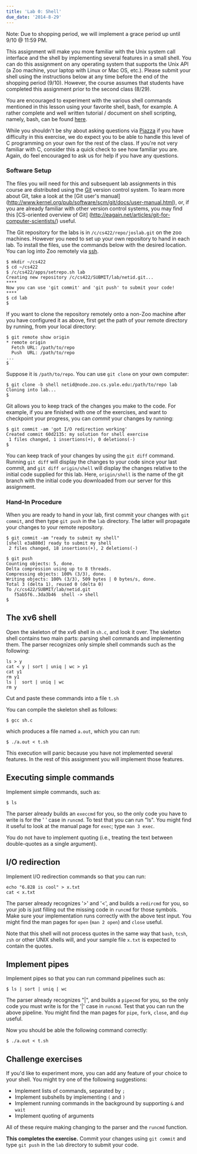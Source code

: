 ```yaml
---
title: 'Lab 0: Shell'
due_date: '2014-8-29'
---
```


Note: Due to shopping period, we will implement a grace period up until 9/10 @ 11:59 PM.

This assignment will make you more familiar
with the Unix system call interface and the shell
by implementing several features in a small shell.
You can do this assignment on any operating system
that supports the Unix API (a Zoo machine,
your laptop with Linux or Mac OS, etc.).
Please submit your shell using the instructions below
at any time before the end of the shopping period (9/10).
However, the course assumes that students
have completed this assignment prior to the second class (8/29).

You are encouraged to experiment with the various shell commands
mentioned in this lesson using your favorite shell, bash, for example.
A rather complete and well written tutorial / document on shell scripting,
namely, bash, can be found [here](http://www.tldp.org/LDP/abs/html/).

While you shouldn't be shy about asking questions via
[Piazza](http://piazza.com/yale/fall2014/cpsc422522)
if you have difficulty in this exercise,
we do expect you to be able to handle this level of C programming on your own
for the rest of the class.
If you're not very familiar with C,
consider this a quick check to see how familiar you are.
Again, do feel encouraged to ask us for help if you have any questions.

### Software Setup

The files you will need for this
and subsequent lab assignments in this course are distributed
using the [Git](http://www.git-scm.com/) version control system.
To learn more about Git, take a look at the
[Git user's manual]
(http://www.kernel.org/pub/software/scm/git/docs/user-manual.html),
or, if you are already familiar with other version control systems,
you may find this [CS-oriented overview of Git]
(http://eagain.net/articles/git-for-computer-scientists/)
useful.

The Git repository for the labs is in `/c/cs422/repo/joslab.git` on the zoo
machines. However you need to set up your own repository
to hand in each lab. To install the files,
use the commands below with the desired
location.
You can log into Zoo remotely via [ssh](http://zoo.cs.yale.edu/).

```lang-sh
$ mkdir ~/cs422
$ cd ~/cs422
$ /c/cs422/apps/setrepo.sh lab
Creating new repository /c/cs422/SUBMIT/lab/netid.git...
****
Now you can use 'git commit' and 'git push' to submit your code!
****
$ cd lab
$
```

If you want to clone the repository remotely onto a non-Zoo machine
after you have configured it as above, first get the path of your
remote directory by running, from your local directory:

```lang-sh
$ git remote show origin
* remote origin
  Fetch URL: /path/to/repo
  Push  URL: /path/to/repo
...
$
```

Suppose it is `/path/to/repo`. You can use `git clone` on your
own computer:

```lang-sh
$ git clone -b shell netid@node.zoo.cs.yale.edu:/path/to/repo lab
Cloning into lab...
$
```

Git allows you to keep track of the changes you make to the code.
For example, if you are finished with one of the exercises,
and want to checkpoint your progress,
you can *commit* your changes by running:

```lang-sh
$ git commit -am 'got I/O redirection working'
Created commit 60d2135: my solution for shell exercise
 1 files changed, 1 insertions(+), 0 deletions(-)
$
```

You can keep track of your changes by using the `git diff` command.
Running `git diff` will display the changes to your code
since your last commit,
and `git diff origin/shell` will display the changes
relative to the initial code supplied for this lab.
Here, `origin/shell` is the name of the git branch with the initial code
you downloaded from our server for this assignment.

### Hand-In Procedure

When you are ready to hand in your lab, first commit your changes with
`git commit`, and then type `git push` in the `lab` directory. The latter
will propagate your changes to your remote repository.

```lang-sh
$ git commit -am "ready to submit my shell"
[shell e3a880d] ready to submit my shell
 2 files changed, 18 insertions(+), 2 deletions(-)

$ git push
Counting objects: 5, done.
Delta compression using up to 8 threads.
Compressing objects: 100% (3/3), done.
Writing objects: 100% (3/3), 509 bytes | 0 bytes/s, done.
Total 3 (delta 1), reused 0 (delta 0)
To /c/cs422/SUBMIT/lab/netid.git
   f5ab5f6..3da3b46  shell -> shell
$
```

The xv6 shell
---------

Open the skeleton of the xv6 shell in `sh.c`,
and look it over.
The skeleton shell contains two main parts:
parsing shell commands and implementing them.
The parser recognizes only simple shell commands such as the following:

```lang-sh
ls > y
cat < y | sort | uniq | wc > y1
cat y1
rm y1
ls |  sort | uniq | wc
rm y
```
Cut and paste these commands into a file `t.sh`

You can compile the skeleton shell as follows:

```
$ gcc sh.c
```

which produces a file named `a.out`, which you can run:

```
$ ./a.out < t.sh
```

This execution will panic because you have not implemented several features.
In the rest of this assignment you will implement those features.

Executing simple commands
-------------------------

Implement simple commands, such as:

```
$ ls
```

The parser already builds an `execcmd` for you,
so the only code you have to write is for the ' ' case in `runcmd`.
To test that you can run "ls".
You might find it useful to look at the manual page for `exec`;
type `man 3 exec`.

You do not have to implement quoting
(i.e., treating the text between double-quotes as a single argument).

I/O redirection
---------------

Implement I/O redirection commands so that you can run:

```lang-sh
echo "6.828 is cool" > x.txt
cat < x.txt
```

The parser already recognizes '>' and '<',
and builds a `redircmd` for you,
so your job is just filling out the missing code in `runcmd` for those symbols.
Make sure your implementation runs correctly with the above test input.
You might find the man pages for `open` (`man 2 open`) and `close` useful.

Note that this shell will not process quotes
in the same way that `bash`, `tcsh`, `zsh`
or other UNIX shells will,
and your sample file `x.txt` is expected to contain the quotes.

Implement pipes
---------------

Implement pipes so that you can run command pipelines such as:

```
$ ls | sort | uniq | wc
```
The parser already recognizes "|", and builds a `pipecmd` for you,
so the only code you must write is for the '|' case in `runcmd`.
Test that you can run the above pipeline.
You might find the man pages for `pipe`, `fork`, `close`, and `dup` useful.

Now you should be able the following command correctly:

```
$ ./a.out < t.sh
```

Challenge exercises
-------------------

If you'd like to experiment more,
you can add any feature of your choice to your shell.
You might try one of the following suggestions:

 - Implement lists of commands, separated by `;`
 - Implement subshells by implementing `(` and `)`
 - Implement running commands in the background by supporting `&` and `wait`
 - Implement quoting of arguments

All of these require making changing to the parser and the `runcmd` function.

**This completes the exercise.**
Commit your changes using `git commit` and type `git push` in the `lab`
directory to submit your code.
